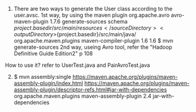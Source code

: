 1. There are two ways to generate the User class according to the user.avsc.
  1st way,  by using the maven plugin
          <plugin>
                <groupId>org.apache.avro</groupId>
                <artifactId>avro-maven-plugin</artifactId>
                <version>1.7.6</version>
                <executions>
                    <execution>
                        <phase>generate-sources</phase>
                        <goals>
                            <goal>schema</goal>
                        </goals>
                        <configuration>
                            <sourceDirectory>${project.basedir}/src/main/resources</sourceDirectory>
                            <outputDirectory>${project.basedir}/src/main/java/</outputDirectory>
                        </configuration>
                    </execution>
                </executions>
            </plugin>
            <plugin>
                <groupId>org.apache.maven.plugins</groupId>
                <artifactId>maven-compiler-plugin</artifactId>
                <configuration>
                    <source>1.6</source>
                    <target>1.6</target>
                </configuration>
            </plugin>
 $ mvn generate-sources
  2nd way, useing Avro tool, refer the "Hadoop Definitive Guide Edition2" p 108

How to use it? refer to UserTest.java and PairAvroTest.java

2. $ mvn assembly:single
https://maven.apache.org/plugins/maven-assembly-plugin/index.html
https://maven.apache.org/plugins/maven-assembly-plugin/descriptor-refs.html#jar-with-dependencies
            <plugin>
                <groupId>org.apache.maven.plugins</groupId>
                <artifactId>maven-assembly-plugin</artifactId>
                <version>2.4</version>
                <configuration>
                <descriptorRefs>
                    <descriptorRef>jar-with-dependencies</descriptorRef>
                </descriptorRefs>
            </configuration>
            </plugin>

